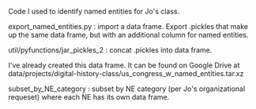 Code I used to identify named entities for Jo's class. 


export_named_entities.py : import a data frame. Export .pickles that make up the same data frame, but with an additional column for named entities.

util/pyfunctions/jar_pickles_2 : concat .pickles into data frame.

I've already created this data frame. It can be found on Google Drive at data/projects/digital-history-class/us_congress_w_named_entities.tar.xz

subset_by_NE_category : subset by NE category (per Jo's organizational requeset) where each NE has its own data frame.
